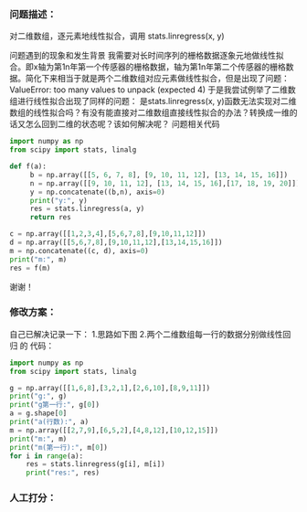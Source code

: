 ### 问题描述：
<p>对二维数组，逐元素地线性拟合，调用 stats.linregress(x, y)</p>
问题遇到的现象和发生背景
我需要对长时间序列的栅格数据逐象元地做线性拟合。即x轴为第1n年第一个传感器的栅格数据，轴为第1n年第二个传感器的栅格数据。简化下来相当于就是两个二维数组对应元素做线性拟合，但是出现了问题：ValueError: too many values to unpack (expected 4)
于是我尝试例举了二维数组进行线性拟合出现了同样的问题：
是stats.linregress(x, y)函数无法实现对二维数组的线性拟合吗？有没有能直接对二维数组直接线性拟合的办法？转换成一维的话又怎么回到二维的状态呢？该如何解决呢？
问题相关代码

```python
import numpy as np
from scipy import stats, linalg

def f(a):
     b = np.array([[5, 6, 7, 8], [9, 10, 11, 12], [13, 14, 15, 16]])
     n = np.array([[9, 10, 11, 12], [13, 14, 15, 16],[17, 18, 19, 20]])
     y = np.concatenate((b,n), axis=0)
     print("y:", y)
     res = stats.linregress(a, y)
     return res

c = np.array([[1,2,3,4],[5,6,7,8],[9,10,11,12]])
d = np.array([[5,6,7,8],[9,10,11,12],[13,14,15,16]])
m = np.concatenate((c, d), axis=0)
print("m:", m)
res = f(m)

```
谢谢！ 
### 修改方案：
自己已解决记录一下：
1.思路如下图
2.两个二维数组每一行的数据分别做线性回归 的 代码：

```python
import numpy as np
from scipy import stats, linalg

g = np.array([[1,6,8],[3,2,1],[2,6,10],[8,9,11]])
print("g:", g)
print("g第一行:", g[0])
a = g.shape[0]
print("a(行数):", a)
m = np.array([[2,7,9],[6,5,2],[4,8,12],[10,12,15]])
print("m:", m)
print("m(第一行):", m[0])
for i in range(a):
    res = stats.linregress(g[i], m[i])
    print("res:", res)

```

### 人工打分：
